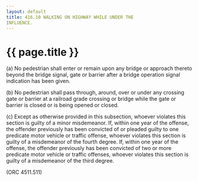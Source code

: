 ```yaml
---
layout: default 
title: 416.10 WALKING ON HIGHWAY WHILE UNDER THE
INFLUENCE.
---
```


{{ page.title }}
================

​(a) No pedestrian shall enter or remain upon any bridge or approach
thereto beyond the bridge signal, gate or barrier after a bridge
operation signal indication has been given.

​(b) No pedestrian shall pass through, around, over or under any
crossing gate or barrier at a railroad grade crossing or bridge while
the gate or barrier is closed or is being opened or closed.

​(c) Except as otherwise provided in this subsection, whoever violates
this section is guilty of a minor misdemeanor. If, within one year of
the offense, the offender previously has been convicted of or pleaded
guilty to one predicate motor vehicle or traffic offense, whoever
violates this section is guilty of a misdemeanor of the fourth degree.
If, within one year of the offense, the offender previously has been
convicted of two or more predicate motor vehicle or traffic offenses,
whoever violates this section is guilty of a misdemeanor of the third
degree.

(ORC 4511.511)
